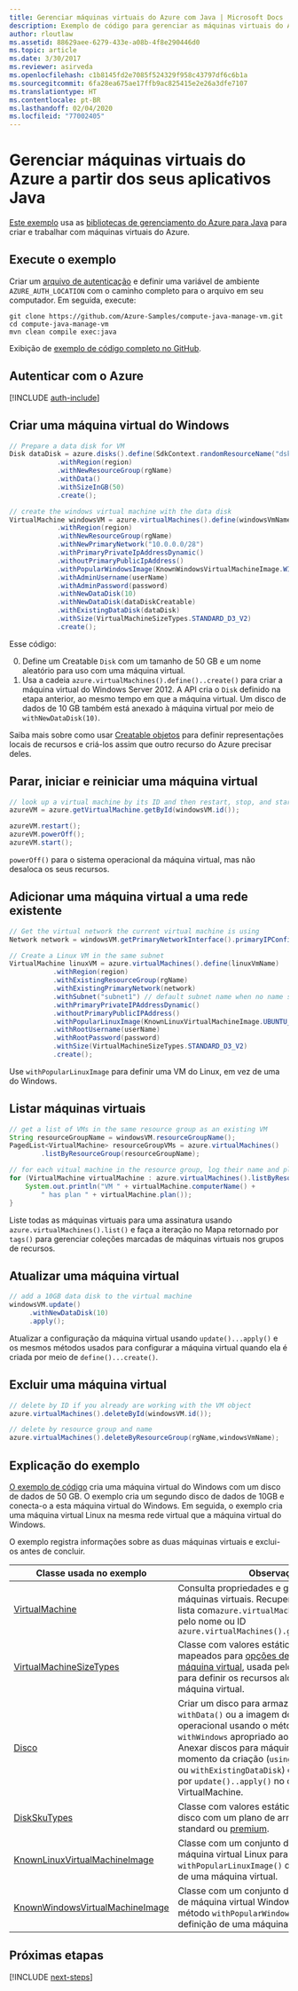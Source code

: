 ```yaml
---
title: Gerenciar máquinas virtuais do Azure com Java | Microsoft Docs
description: Exemplo de código para gerenciar as máquinas virtuais do Azure usando o SDK do Azure para Java
author: rloutlaw
ms.assetid: 88629aee-6279-433e-a08b-4f8e290446d0
ms.topic: article
ms.date: 3/30/2017
ms.reviewer: asirveda
ms.openlocfilehash: c1b8145fd2e7085f524329f958c43797df6c6b1a
ms.sourcegitcommit: 6fa28ea675ae17ffb9ac825415e2e26a3dfe7107
ms.translationtype: HT
ms.contentlocale: pt-BR
ms.lasthandoff: 02/04/2020
ms.locfileid: "77002405"
---
```

# <a name="manage-azure-virtual-machines-from-your-java-applications"></a>Gerenciar máquinas virtuais do Azure a partir dos seus aplicativos Java

[Este exemplo](https://github.com/Azure-Samples/compute-java-manage-vm/) usa as [bibliotecas de gerenciamento do Azure para Java](https://github.com/Azure/azure-sdk-for-java) para criar e trabalhar com máquinas virtuais do Azure.

## <a name="run-the-sample"></a>Execute o exemplo

Criar um [arquivo de autenticação](https://github.com/Azure/azure-sdk-for-java/blob/master/AUTH.md) e definir uma variável de ambiente `AZURE_AUTH_LOCATION` com o caminho completo para o arquivo em seu computador. Em seguida, execute:

```
git clone https://github.com/Azure-Samples/compute-java-manage-vm.git
cd compute-java-manage-vm
mvn clean compile exec:java
```

Exibição de [exemplo de código completo no GitHub](https://github.com/Azure-Samples/compute-java-manage-vm/blob/master/src/main/java/com/microsoft/azure/management/compute/samples/ManageVirtualMachine.java).

## <a name="authenticate-with-azure"></a>Autenticar com o Azure

[!INCLUDE [auth-include](includes/java-auth-include.md)]

## <a name="create-a-windows-virtual-machine"></a>Criar uma máquina virtual do Windows

```java
// Prepare a data disk for VM
Disk dataDisk = azure.disks().define(SdkContext.randomResourceName("dsk", 30))
            .withRegion(region)
            .withNewResourceGroup(rgName)
            .withData()
            .withSizeInGB(50)
            .create();

// create the windows virtual machine with the data disk            
VirtualMachine windowsVM = azure.virtualMachines().define(windowsVmName)
            .withRegion(region)
            .withNewResourceGroup(rgName)
            .withNewPrimaryNetwork("10.0.0.0/28")
            .withPrimaryPrivateIpAddressDynamic()
            .withoutPrimaryPublicIpAddress()
            .withPopularWindowsImage(KnownWindowsVirtualMachineImage.WINDOWS_SERVER_2012_R2_DATACENTER)
            .withAdminUsername(userName)
            .withAdminPassword(password)
            .withNewDataDisk(10)
            .withNewDataDisk(dataDiskCreatable)
            .withExistingDataDisk(dataDisk)
            .withSize(VirtualMachineSizeTypes.STANDARD_D3_V2)
            .create();
```

Esse código:   

0. Define um Creatable `Disk` com um tamanho de 50 GB e um nome aleatório para uso com uma máquina virtual.
0. Usa a cadeia `azure.virtualMachines().define()..create()` para criar a máquina virtual do Windows Server 2012. A API cria o `Disk` definido na etapa anterior, ao mesmo tempo em que a máquina virtual. Um disco de dados de 10 GB também está anexado à máquina virtual por meio de `withNewDataDisk(10)`.

Saiba mais sobre como usar [Creatable<T> objetos](java-sdk-azure-concepts.md#Creatables) para definir representações locais de recursos e criá-los assim que outro recurso do Azure precisar deles.

## <a name="stop-start-and-restart-a-virtual-machine"></a>Parar, iniciar e reiniciar uma máquina virtual

```java
// look up a virtual machine by its ID and then restart, stop, and start it
azureVM = azure.getVirtualMachine.getById(windowsVM.id());

azureVM.restart();
azureVM.powerOff();
azureVM.start();
```

`powerOff()` para o sistema operacional da máquina virtual, mas não desaloca os seus recursos.

## <a name="add-a-virtual-machine-to-an-existing-network"></a>Adicionar uma máquina virtual a uma rede existente

```java
// Get the virtual network the current virtual machine is using
Network network = windowsVM.getPrimaryNetworkInterface().primaryIPConfiguration().getNetwork();

// Create a Linux VM in the same subnet
VirtualMachine linuxVM = azure.virtualMachines().define(linuxVmName)
           .withRegion(region)
           .withExistingResourceGroup(rgName)
           .withExistingPrimaryNetwork(network)
           .withSubnet("subnet1") // default subnet name when no name specified at creation
           .withPrimaryPrivateIPAddressDynamic()
           .withoutPrimaryPublicIPAddress()
           .withPopularLinuxImage(KnownLinuxVirtualMachineImage.UBUNTU_SERVER_16_04_LTS)
           .withRootUsername(userName)
           .withRootPassword(password)
           .withSize(VirtualMachineSizeTypes.STANDARD_D3_V2)
           .create();
```

Use `withPopularLinuxImage` para definir uma VM do Linux, em vez de uma do Windows.


## <a name="list-virtual-machines"></a>Listar máquinas virtuais

```java
// get a list of VMs in the same resource group as an existing VM
String resourceGroupName = windowsVM.resourceGroupName();
PagedList<VirtualMachine> resourceGroupVMs = azure.virtualMachines()
        .listByResourceGroup(resourceGroupName); 

// for each vitual machine in the resource group, log their name and plan
for (VirtualMachine virtualMachine : azure.virtualMachines().listByResourceGroup(resourceGroupName)) {
    System.out.println("VM " + virtualMachine.computerName() + 
        " has plan " + virtualMachine.plan());
}
```

Liste todas as máquinas virtuais para uma assinatura usando `azure.virtualMachines().list()` e faça a iteração no Mapa retornado por `tags()` para gerenciar coleções marcadas de máquinas virtuais nos grupos de recursos.

## <a name="update-a-virtual-machine"></a>Atualizar uma máquina virtual

```java
// add a 10GB data disk to the virtual machine
windowsVM.update()
     .withNewDataDisk(10)
     .apply();
```

Atualizar a configuração da máquina virtual usando `update()...apply()` e os mesmos métodos usados para configurar a máquina virtual quando ela é criada por meio de `define()...create()`.

## <a name="delete-a-virtual-machine"></a>Excluir uma máquina virtual

```java
// delete by ID if you already are working with the VM object
azure.virtualMachines().deleteById(windowsVM.id());

// delete by resource group and name
azure.virtualMachines().deleteByResourceGroup(rgName,windowsVmName);
```

## <a name="sample-explanation"></a>Explicação do exemplo

[O exemplo de código](https://github.com/Azure-Samples/compute-java-manage-vm/blob/master/src/main/java/com/microsoft/azure/management/compute/samples/ManageVirtualMachine.java) cria uma máquina virtual do Windows com um disco de dados de 50 GB. O exemplo cria um segundo disco de dados de 10GB e conecta-o a esta máquina virtual do Windows.
Em seguida, o exemplo cria uma máquina virtual Linux na mesma rede virtual que a máquina virtual do Windows.

O exemplo registra informações sobre as duas máquinas virtuais e exclui-os antes de concluir.

| Classe usada no exemplo | Observações
|-------|-------|
| [VirtualMachine](https://docs.microsoft.com/java/api/com.microsoft.azure.management.compute.virtualmachine) | Consulta propriedades e gerencia o estado das máquinas virtuais. Recuperar em formato de lista com`azure.virtualMachines().list()` ou pelo nome ou ID `azure.virtualMachines().getByResourceGroup()`
| [VirtualMachineSizeTypes](https://docs.microsoft.com/java/api/com.microsoft.azure.management.compute.virtualmachinesizetypes) | Classe com valores estáticos que são mapeados para [opções de tamanho de máquina virtual](https://azure.microsoft.com/pricing/details/virtual-machines/linux/), usada pelo método `withSize()` para definir os recursos alocados para a máquina virtual.
| [Disco](https://docs.microsoft.com/java/api/com.microsoft.azure.management.compute.disk) | Criar um disco para armazenar dados usando `withData()` ou a imagem do sistema operacional usando o método `withLinux` ou `withWindows` apropriado ao definir o disco. Anexar discos para máquinas virtuais no momento da criação (`using withNewDataDisk` ou `withExistingDataDisk`) ou após a criação por `update()..apply()` no objeto VirtualMachine.
| [DiskSkuTypes](https://docs.microsoft.com/java/api/com.microsoft.azure.management.compute.diskskutypes) | Classe com valores estáticos para definir um disco com um plano de armazenamento standard ou [premium](https://docs.microsoft.com/azure/storage/storage-premium-storage).
| [KnownLinuxVirtualMachineImage](https://docs.microsoft.com/java/api/com.microsoft.azure.management.compute.knownlinuxvirtualmachineimage) | Classe com um conjunto de opções de máquina virtual Linux para uso com o método `withPopularLinuxImage()` durante a definição de uma máquina virtual.
| [KnownWindowsVirtualMachineImage](https://docs.microsoft.com/java/api/com.microsoft.azure.management.compute.knownwindowsvirtualmachineimage) | Classe com um conjunto de opções de imagem de máquina virtual Windows para uso com o método `withPopularWindowsImage()` durante a definição de uma máquina virtual.

## <a name="next-steps"></a>Próximas etapas

[!INCLUDE [next-steps](includes/java-next-steps.md)]